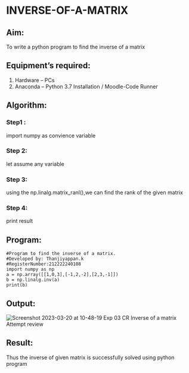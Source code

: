 # INVERSE-OF-A-MATRIX
## Aim:
To write a python program to find the inverse of a matrix
## Equipment’s required:
1. 	Hardware – PCs
2. 	Anaconda – Python 3.7 Installation / Moodle-Code Runner
## Algorithm:
### Step1 : 
import numpy as convience variable
### Step 2: 
let assume any variable
### Step 3: 
using the np.linalg.matrix_ranl(),we can find the rank of the given matrix
### Step 4: 
print result
## Program:
```
#Program to find the inverse of a matrix.
#Developed by: Thanjiyappan.k
#RegisterNumber:212222240108
import numpy as np
a = np.array([[1,0,3],[-1,2,-2],[2,3,-1]])
b = np.linalg.inv(a)
print(b)
```
## Output:
![Screenshot 2023-03-20 at 10-48-19 Exp 03 CR Inverse of a matrix Attempt review](https://user-images.githubusercontent.com/118343461/226253343-c980af14-c4cc-4b3e-8f7b-0ae46e326b47.png)

## Result:
Thus the inverse of given matrix is successfully solved using python program

